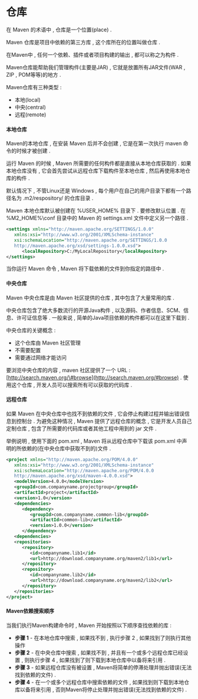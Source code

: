 # 仓库

在 Maven 的术语中 , 仓库是一个位置\(place\) .

Maven 仓库是项目中依赖的第三方库 , 这个库所在的位置叫做仓库 .

在Maven中 , 任何一个依赖、插件或者项目构建的输出 , 都可以称之为构件 .

Maven仓库能帮助我们管理构件\(主要是JAR\) , 它就是放置所有JAR文件\(WAR , ZIP , POM等等\)的地方 .

Maven仓库有三种类型 :

* 本地\(local\)
* 中央\(central\)
* 远程\(remote\)

#### 本地仓库

Maven的本地仓库 , 在安装 Maven 后并不会创建 , 它是在第一次执行 maven 命令的时候才被创建 .

运行 Maven 的时候 , Maven 所需要的任何构件都是直接从本地仓库获取的 . 如果本地仓库没有 , 它会首先尝试从远程仓库下载构件至本地仓库 , 然后再使用本地仓库的构件 .

默认情况下 , 不管Linux还是 Windows , 每个用户在自己的用户目录下都有一个路径名为 .m2/respository/ 的仓库目录 .

Maven 本地仓库默认被创建在 %USER\_HOME% 目录下 . 要修改默认位置 . 在 %M2\_HOME%\conf 目录中的 Maven 的 settings.xml 文件中定义另一个路径 .

```XML
<settings xmlns="http://maven.apache.org/SETTINGS/1.0.0"
   xmlns:xsi="http://www.w3.org/2001/XMLSchema-instance"
   xsi:schemaLocation="http://maven.apache.org/SETTINGS/1.0.0 
   http://maven.apache.org/xsd/settings-1.0.0.xsd">
      <localRepository>C:/MyLocalRepository</localRepository>
</settings>
```

当你运行 Maven 命令 , Maven 将下载依赖的文件到你指定的路径中 .

#### 中央仓库

Maven 中央仓库是由 Maven 社区提供的仓库 , 其中包含了大量常用的库 .

中央仓库包含了绝大多数流行的开源Java构件 , 以及源码、作者信息、SCM、信息、许可证信息等 . 一般来说 , 简单的Java项目依赖的构件都可以在这里下载到 .

中央仓库的关键概念 :

* 这个仓库由 Maven 社区管理
* 不需要配置
* 需要通过网络才能访问

要浏览中央仓库的内容 , maven 社区提供了一个 URL : [http://search.maven.org/\#browse](http://search.maven.org/#browse) . 使用这个仓库 , 开发人员可以搜索所有可以获取的代码库 .

#### 远程仓库

如果 Maven 在中央仓库中也找不到依赖的文件 , 它会停止构建过程并输出错误信息到控制台 . 为避免这种情况 , Maven 提供了远程仓库的概念 , 它是开发人员自己定制仓库 , 包含了所需要的代码库或者其他工程中用到的 jar 文件 .

举例说明 , 使用下面的 pom.xml , Maven 将从远程仓库中下载该 pom.xml 中声明的所依赖的\(在中央仓库中获取不到的\)文件 .

```XML
<project xmlns="http://maven.apache.org/POM/4.0.0"
   xmlns:xsi="http://www.w3.org/2001/XMLSchema-instance"
   xsi:schemaLocation="http://maven.apache.org/POM/4.0.0
   http://maven.apache.org/xsd/maven-4.0.0.xsd">
   <modelVersion>4.0.0</modelVersion>
   <groupId>com.companyname.projectgroup</groupId>
   <artifactId>project</artifactId>
   <version>1.0</version>
   <dependencies>
      <dependency>
         <groupId>com.companyname.common-lib</groupId>
         <artifactId>common-lib</artifactId>
         <version>1.0.0</version>
      </dependency>
   <dependencies>
   <repositories>
      <repository>
         <id>companyname.lib1</id>
         <url>http://download.companyname.org/maven2/lib1</url>
      </repository>
      <repository>
         <id>companyname.lib2</id>
         <url>http://download.companyname.org/maven2/lib2</url>
      </repository>
   </repositories>
</project>
```

#### Maven依赖搜索顺序

当我们执行Maven构建命令时 , Maven 开始按照以下顺序查找依赖的库 : 

* **步骤 1** - 在本地仓库中搜索 , 如果找不到 , 执行步骤 2 , 如果找到了则执行其他操作
* **步骤 2** - 在中央仓库中搜索 , 如果找不到 , 并且有一个或多个远程仓库已经设置 , 则执行步骤 4 , 如果找到了则下载到本地仓库中以备将来引用 . 
* **步骤 3** - 如果远程仓库没有被设置 , Maven将简单的停滞处理并抛出错误\(无法找到依赖的文件\) . 
* **步骤 4** - 在一个或多个远程仓库中搜索依赖的文件 , 如果找到则下载到本地仓库以备将来引用 , 否则Maven将停止处理并抛出错误\(无法找到依赖的文件\) . 



